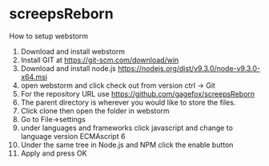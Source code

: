 # screepsReborn

How to setup webstorm
1. Download and install webstorm
2. Install GIT at https://git-scm.com/download/win
3. Download and install node.js https://nodejs.org/dist/v9.3.0/node-v9.3.0-x64.msi
4. open webstorm and click check out from version ctrl -> Git
5. For the repository URL use https://github.com/gagefox/screepsReborn
6. The parent directory is wherever you would like to store the files.
7. Click clone then open the folder in webstorm
8. Go to File->settings
9. under languages and frameworks click javascript and change to language version ECMAscript 6
10. Under the same tree in Node.js and NPM click the enable button
11. Apply and press OK